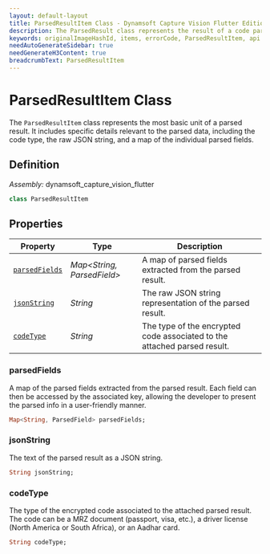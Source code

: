 ```yaml
---
layout: default-layout
title: ParsedResultItem Class - Dynamsoft Capture Vision Flutter Edition
description: The ParsedResult class represents the result of a code parsing process. It provides access to the individual parsed items resulting from a document or an encrypted text.
keywords: originalImageHashId, items, errorCode, ParsedResultItem, api reference, barcode result, capture, flutter, code parser
needAutoGenerateSidebar: true
needGenerateH3Content: true
breadcrumbText: ParsedResultItem
---
```


# ParsedResultItem Class

The `ParsedResultItem` class represents the most basic unit of a parsed result. It includes specific details relevant to the parsed data, including the code type, the raw JSON string, and a map of the individual parsed fields.

## Definition

*Assembly:* dynamsoft_capture_vision_flutter

```dart
class ParsedResultItem
```

## Properties

| Property | Type | Description |
| -------- | ---- | ----------- |
| [`parsedFields`](#parsedfields) | *Map\<String, ParsedField\>* | A map of parsed fields extracted from the parsed result. |
| [`jsonString`](#jsonstring) | *String* | The raw JSON string representation of the parsed result. |
| [`codeType`](#codetype) | *String* | The type of the encrypted code associated to the attached parsed result. |

### parsedFields

A map of the parsed fields extracted from the parsed result. Each field can then be accessed by the associated key, allowing the developer to present the parsed info in a user-friendly manner.

```dart
Map<String, ParsedField> parsedFields;
```

### jsonString

The text of the parsed result as a JSON string.

```dart
String jsonString;
```

### codeType

The type of the encrypted code associated to the attached parsed result. The code can be a MRZ document (passport, visa, etc.), a driver license (North America or South Africa), or an Aadhar card. 

```dart
String codeType;
```
